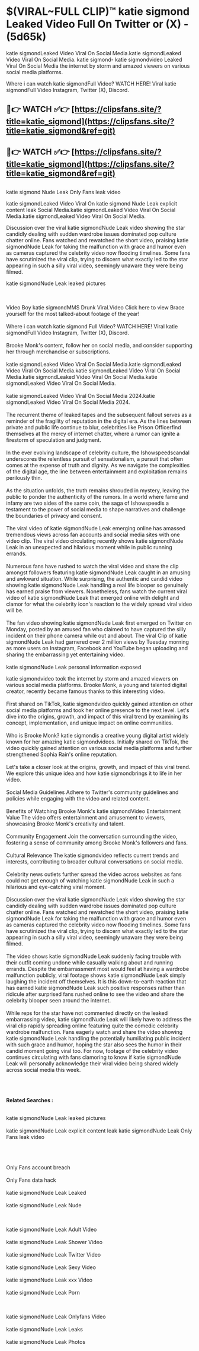 #  $(VIRAL~FULL CLIP)™ katie sigmond Leaked Video Full On Twitter or (X)  - (5d65k)

katie sigmondLeaked Video Viral On Social Media.katie sigmondLeaked Video Viral On Social Media.
katie sigmond- katie sigmondvideo Leaked Viral On Social Media the internet by storm and amazed viewers on various social media platforms.

Where i can watch katie sigmondFull Video? WATCH HERE! Viral katie sigmondFull Video Instagram, Twitter (X), Discord.

## 🔴👉 WATCH ✅👉 [https://clipsfans.site/?title=katie_sigmond](https://clipsfans.site/?title=katie_sigmond&ref=git)


## 🔴👉 WATCH ✅👉 [https://clipsfans.site/?title=katie_sigmond](https://clipsfans.site/?title=katie_sigmond&ref=git)
##


katie sigmond Nude Leak Only Fans leak video 


katie sigmondLeaked Video Viral On  katie sigmond Nude Leak explicit content leak Social Media.katie sigmondLeaked Video Viral On Social Media.katie sigmondLeaked Video Viral On Social Media.



Discussion over the viral katie sigmondNude Leak video showing the star candidly dealing with sudden wardrobe issues dominated pop culture chatter online. Fans watched and rewatched the short video, praising katie sigmondNude Leak for taking the malfunction with grace and humor even as cameras captured the celebrity video now flooding timelines. Some fans have scrutinized the viral clip, trying to discern what exactly led to the star appearing in such a silly viral video, seemingly unaware they were being filmed.


katie sigmondNude Leak leaked pictures


  <br>

  <br>
Video Boy katie sigmondMMS Drunk Viral.Video Click here to view Brace yourself for the most talked-about footage of the year!
<br><br>
Where i can watch katie sigmond Full Video? WATCH HERE! Viral katie sigmondFull Video Instagram, Twitter (X), Discord.
<br><br>
Brooke Monk's content, follow her on social media, and consider supporting her through merchandise or subscriptions.
<br><br>
katie sigmondLeaked Video Viral On Social Media.katie sigmondLeaked Video Viral On Social Media.katie sigmondLeaked Video Viral On Social Media.katie sigmondLeaked Video Viral On Social Media.katie sigmondLeaked Video Viral On Social Media.
<br><br>
katie sigmondLeaked Video Viral On Social Media 2024.katie sigmondLeaked Video Viral On Social Media 2024.
<br><br>
The recurrent theme of leaked tapes and the subsequent fallout serves as a reminder of the fragility of reputation in the digital era. As the lines between private and public life continue to blur, celebrities like Prison Officerfind themselves at the mercy of internet chatter, where a rumor can ignite a firestorm of speculation and judgment.
<br><br>
In the ever evolving landscape of celebrity culture, the Ishowspeedscandal underscores the relentless pursuit of sensationalism, a pursuit that often comes at the expense of truth and dignity. As we navigate the complexities of the digital age, the line between entertainment and exploitation remains perilously thin.
<br><br>
As the situation unfolds, the truth remains shrouded in mystery, leaving the public to ponder the authenticity of the rumors. In a world where fame and infamy are two sides of the same coin, the saga of Ishowspeedis a testament to the power of social media to shape narratives and challenge the boundaries of privacy and consent.
<br><br>
The viral video of katie sigmondNude Leak emerging online has amassed tremendous views across fan accounts and social media sites with one video clip. The viral video circulating recently shows katie sigmondNude Leak in an unexpected and hilarious moment while in public running errands.
<br><br>
Numerous fans have rushed to watch the viral video and share the clip amongst followers featuring katie sigmondNude Leak caught in an amusing and awkward situation. While surprising, the authentic and candid video showing katie sigmondNude Leak handling a real life blooper so genuinely has earned praise from viewers. Nonetheless, fans watch the current viral video of katie sigmondNude Leak that emerged online with delight and clamor for what the celebrity icon's reaction to the widely spread viral video will be.
<br><br>
The fan video showing katie sigmondNude Leak first emerged on Twitter on Monday, posted by an amused fan who claimed to have captured the silly incident on their phone camera while out and about. The viral Clip of katie sigmondNude Leak had garnered over 2 million views by Tuesday morning as more users on Instagram, Facebook and YouTube began uploading and sharing the embarrassing yet entertaining video.
<br><br>
katie sigmondNude Leak personal information exposed

katie sigmondvideo took the internet by storm and amazed viewers on various social media platforms. Brooke Monk, a young and talented digital creator, recently became famous thanks to this interesting video.
<br><br>
First shared on TikTok, katie sigmondvideo quickly gained attention on other social media platforms and took her online presence to the next level. Let's dive into the origins, growth, and impact of this viral trend by examining its concept, implementation, and unique impact on online communities.
<br><br>
Who is Brooke Monk? katie sigmondis a creative young digital artist widely known for her amazing katie sigmondvideos. Initially shared on TikTok, the video quickly gained attention on various social media platforms and further strengthened Sophia Rain's online reputation.
<br><br>
Let's take a closer look at the origins, growth, and impact of this viral trend. We explore this unique idea and how katie sigmondbrings it to life in her video.
<br><br>
Social Media Guidelines Adhere to Twitter's community guidelines and policies while engaging with the video and related content.
<br><br>
Benefits of Watching Brooke Monk's katie sigmondVideo Entertainment Value The video offers entertainment and amusement to viewers, showcasing Brooke Monk's creativity and talent.
<br><br>
Community Engagement Join the conversation surrounding the video, fostering a sense of community among Brooke Monk's followers and fans.
<br><br>
Cultural Relevance The katie sigmondvideo reflects current trends and interests, contributing to broader cultural conversations on social media.
<br><br>
Celebrity news outlets further spread the video across websites as fans could not get enough of watching katie sigmondNude Leak in such a hilarious and eye-catching viral moment.
<br><br>
Discussion over the viral katie sigmondNude Leak video showing the star candidly dealing with sudden wardrobe issues dominated pop culture chatter online. Fans watched and rewatched the short video, praising katie sigmondNude Leak for taking the malfunction with grace and humor even as cameras captured the celebrity video now flooding timelines. Some fans have scrutinized the viral clip, trying to discern what exactly led to the star appearing in such a silly viral video, seemingly unaware they were being filmed.
<br><br>
The video shows katie sigmondNude Leak suddenly facing trouble with their outfit coming undone while casually walking about and running errands. Despite the embarrassment most would feel at having a wardrobe malfunction publicly, viral footage shows katie sigmondNude Leak simply laughing the incident off themselves. It is this down-to-earth reaction that has earned katie sigmondNude Leak such positive responses rather than ridicule after surprised fans rushed online to see the video and share the celebrity blooper seen around the internet.
<br><br>
While reps for the star have not commented directly on the leaked embarrassing video, katie sigmondNude Leak will likely have to address the viral clip rapidly spreading online featuring quite the comedic celebrity wardrobe malfunction. Fans eagerly watch and share the video showing katie sigmondNude Leak handling the potentially humiliating public incident with such grace and humor, hoping the star also sees the humor in their candid moment going viral too. For now, footage of the celebrity video continues circulating with fans clamoring to know if katie sigmondNude Leak will personally acknowledge their viral video being shared widely across social media this week.
<br><br>

<br><br>
<strong>Related Searches :</strong>
<br><br>

katie sigmondNude Leak leaked pictures
<br><br>
katie sigmondNude Leak explicit content leak
katie sigmondNude Leak Only Fans leak video
<br><br>

<br><br>
Only Fans account breach
<br><br>
Only Fans data hack
<br><br>
katie sigmondNude Leak Leaked
<br><br>
katie sigmondNude Leak Nude

<br><br>
katie sigmondNude Leak Adult Video
<br><br>
katie sigmondNude Leak Shower Video
<br><br>
katie sigmondNude Leak Twitter Video
<br><br>
katie sigmondNude Leak Sexy Video
<br><br>
katie sigmondNude Leak xxx Video
<br><br>
katie sigmondNude Leak Porn

<br><br>
katie sigmondNude Leak Onlyfans Video
<br><br>
katie sigmondNude Leak Leaks
<br><br>
katie sigmondNude Leak Photos